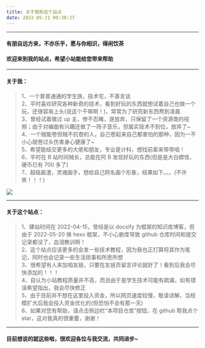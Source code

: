 ```yaml
---
title: 关于我和这个站点
date: 2022-05-21 09:30:27
---
```


---

#### **有朋自远方来，不亦乐乎，愿与你相识，得闲饮茶**

#### **欢迎来到我的站点，希望小站能给您带来帮助**

---

#### **关于我：**

> 1、一个普普通通的学生族，技术宅，不善言谈  
> 2、平时喜欢研究各种新奇的技术，看到好玩的东西就想试着自己也做一个玩，还很容易上头(说这个干嘛啊！)，常常为了研究新东西熬到凌晨  
> 3、曾经试着做过 up 主，惨不忍睹，遂放弃，只保留了一个资源类的视频；由于对编曲有兴趣还做了一阵子音乐，但属实技术不到位，放弃了~  
> 4、一个贼能卷但贼不抗卷的人，自己卷起来自己都害怕的那种，因为一不小心就卷过头伤害身心健康了~  
> 5、希望能结交更多的大佬和朋友，专业是计科，想找前辈来带带咱！  
> 6、平时在 B 站时间贼长，总能在阿 B 发现好玩的东西(但是是大白嫖怪，硬币已有 700 多了)  
> 7、超级画渣，灵魂画手，想给自己网名画个形象，结果如下。。。(不许笑！！！)

![](https://s2.loli.net/2022/05/22/b5P2Lc9yZTnfxrF.png)

---

#### **关于这个站点：**

> 1、建站时间在 2022-04-15，曾经是以 docsify 为框架的知识库博客，但由于 2022-05-20 换 hexo 框架，不小心删库导致 github 仓库时间和提交记录都没了，血泪教训啊！  
> 2、这个站点应该更多的会发一些技术教程，因为我也正打算将其作为笔记，同时也会记录一些生活琐事和所思所想  
> 3、很希望有人来加咱友链，只要在友链页留言评论就好了！看到后我会尽快添加的！！！  
> 4、自认为小站教程质量并不高，而且由于是学生技术可能有疏漏，如有错误希望指出，我会尽快修正  
> 5、由于目前并不想在这里投入资金，所以网页速度较慢，敬请谅解，当规模扩大后我会投入资金优化的(但恐怕不会有那一天)  
> 6、如果对您有帮助，请点击侧边栏“本项目仓库”按钮，在 github 帮我点个 star，这对我真的很重要，谢谢！

---

#### **目前想说的就这些啦，很欢迎各位与我交流，共同进步~**
